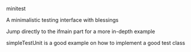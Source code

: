 minitest

A minimalistic testing interface with blessings

Jump directly to the ifmain part for a more in-depth example

simpleTestUnit is a good example on how to implement a good test class
